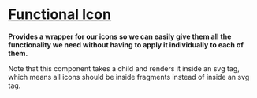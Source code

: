 # [Functional Icon](FunctionalIcon/FunctionalIcon.tsx)

**Provides a wrapper for our icons so we can easily give them all the functionality we need without having to apply it individually to each of them.**

Note that this component takes a child and renders it inside an svg tag, which means all icons should be inside fragments instead of inside an svg tag.
